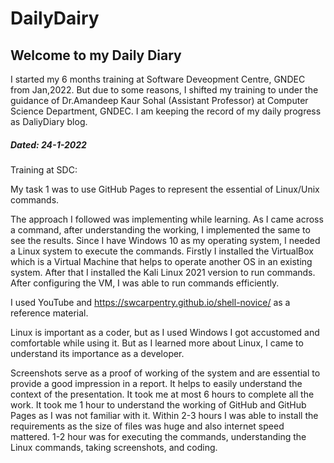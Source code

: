 # DailyDairy

## Welcome to my Daily Diary

I started my 6 months training at Software Deveopment Centre, GNDEC from Jan,2022. But due to some reasons, I shifted my training to under the guidance of Dr.Amandeep Kaur Sohal (Assistant Professor) at Computer Science Department, GNDEC. I am keeping the record of my daily progress as DaliyDiary blog.

##### Dated: 24-1-2022
Training at SDC:

My task 1 was to use GitHub Pages to represent the essential of Linux/Unix commands.

The approach I followed was implementing while learning. As I came across a command, after understanding the working, I implemented the same to see the results. Since I have Windows 10 as my operating system, I needed a Linux system to execute the commands. Firstly I installed the VirtualBox which is a Virtual Machine that helps to operate another OS in an existing system. After that I installed the Kali Linux 2021 version to run commands. After configuring the VM, I was able to run commands efficiently.

I used YouTube and  https://swcarpentry.github.io/shell-novice/ as a reference material.

Linux is important as a coder, but as I used Windows I got accustomed and comfortable while using it. But as I learned more about Linux, I came to understand its importance as a developer.

Screenshots serve as a proof of working of the system and are essential to provide a good impression in a report. It helps to easily understand the context of the presentation.
It took me at most 6 hours to complete all the work. It took me 1 hour to understand the working of GitHub and GitHub Pages as I was not familiar with it. Within 2-3 hours I was able to install the requirements as the size of files was huge and also internet speed mattered. 1-2 hour was for executing the commands, understanding the Linux commands, taking screenshots, and coding.


